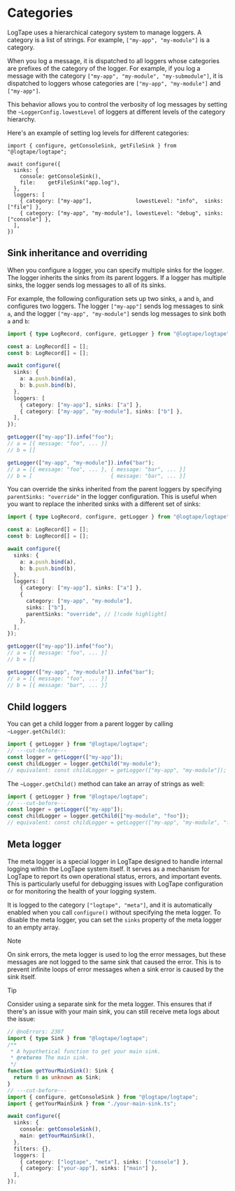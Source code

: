 Categories
==========

LogTape uses a hierarchical category system to manage loggers.  A category is
a list of strings.  For example, `["my-app", "my-module"]` is a category.

When you log a message, it is dispatched to all loggers whose categories are
prefixes of the category of the logger.  For example, if you log a message
with the category `["my-app", "my-module", "my-submodule"]`, it is dispatched
to loggers whose categories are `["my-app", "my-module"]` and `["my-app"]`.

This behavior allows you to control the verbosity of log messages by setting
the `~LoggerConfig.lowestLevel` of loggers at different levels of the category
hierarchy.

Here's an example of setting log levels for different categories:

~~~~ typescript{9-10} twoslash
import { configure, getConsoleSink, getFileSink } from "@logtape/logtape";

await configure({
  sinks: {
    console: getConsoleSink(),
    file:    getFileSink("app.log"),
  },
  loggers: [
    { category: ["my-app"],              lowestLevel: "info",  sinks: ["file"] },
    { category: ["my-app", "my-module"], lowestLevel: "debug", sinks: ["console"] },
  ],
})
~~~~


Sink inheritance and overriding
-------------------------------

When you configure a logger, you can specify multiple sinks for the logger.
The logger inherits the sinks from its parent loggers.  If a logger has multiple
sinks, the logger sends log messages to all of its sinks.

For example, the following configuration sets up two sinks, `a` and `b`, and
configures two loggers.  The logger `["my-app"]` sends log messages to sink `a`,
and the logger `["my-app", "my-module"]` sends log messages to sink both `a` and
`b`:

~~~~ typescript twoslash
import { type LogRecord, configure, getLogger } from "@logtape/logtape";

const a: LogRecord[] = [];
const b: LogRecord[] = [];

await configure({
  sinks: {
    a: a.push.bind(a),
    b: b.push.bind(b),
  },
  loggers: [
    { category: ["my-app"], sinks: ["a"] },
    { category: ["my-app", "my-module"], sinks: ["b"] },
  ],
});

getLogger(["my-app"]).info("foo");
// a = [{ message: "foo", ... }]
// b = []

getLogger(["my-app", "my-module"]).info("bar");
// a = [{ message: "foo", ... }, { message: "bar", ... }]
// b = [                         { message: "bar", ... }]
~~~~


You can override the sinks inherited from the parent loggers by specifying
`parentSinks: "override"` in the logger configuration.  This is useful when you
want to replace the inherited sinks with a different set of sinks:

~~~~ typescript twoslash
import { type LogRecord, configure, getLogger } from "@logtape/logtape";

const a: LogRecord[] = [];
const b: LogRecord[] = [];

await configure({
  sinks: {
    a: a.push.bind(a),
    b: b.push.bind(b),
  },
  loggers: [
    { category: ["my-app"], sinks: ["a"] },
    {
      category: ["my-app", "my-module"],
      sinks: ["b"],
      parentSinks: "override", // [!code highlight]
    },
  ],
});

getLogger(["my-app"]).info("foo");
// a = [{ message: "foo", ... }]
// b = []

getLogger(["my-app", "my-module"]).info("bar");
// a = [{ message: "foo", ... }]
// b = [{ message: "bar", ... }]
~~~~


Child loggers
-------------

You can get a child logger from a parent logger by calling `~Logger.getChild()`:

~~~~ typescript twoslash
import { getLogger } from "@logtape/logtape";
// ---cut-before---
const logger = getLogger(["my-app"]);
const childLogger = logger.getChild("my-module");
// equivalent: const childLogger = getLogger(["my-app", "my-module"]);
~~~~

The `~Logger.getChild()` method can take an array of strings as well:

~~~~ typescript twoslash
import { getLogger } from "@logtape/logtape";
// ---cut-before---
const logger = getLogger(["my-app"]);
const childLogger = logger.getChild(["my-module", "foo"]);
// equivalent: const childLogger = getLogger(["my-app", "my-module", "foo"]);
~~~~


Meta logger
-----------

The meta logger is a special logger in LogTape designed to handle internal
logging within the LogTape system itself.  It serves as a mechanism for LogTape
to report its own operational status, errors, and important events.  This is
particularly useful for debugging issues with LogTape configuration or for
monitoring the health of your logging system.

It is logged to the category `["logtape", "meta"]`, and it is automatically
enabled when you call `configure()` without specifying the meta logger.
To disable the meta logger, you can set the `sinks` property of the meta logger
to an empty array.

> [!NOTE]
> On sink errors, the meta logger is used to log the error messages, but these
> messages are not logged to the same sink that caused the error.  This is to
> prevent infinite loops of error messages when a sink error is caused by the
> sink itself.

> [!TIP]
> Consider using a separate sink for the meta logger.  This ensures that
> if there's an issue with your main sink, you can still receive meta logs about
> the issue:
>
> ~~~~ typescript twoslash
> // @noErrors: 2307
> import { type Sink } from "@logtape/logtape";
> /**
>  * A hypothetical function to get your main sink.
>  * @returns The main sink.
>  */
> function getYourMainSink(): Sink {
>   return 0 as unknown as Sink;
> }
> // ---cut-before---
> import { configure, getConsoleSink } from "@logtape/logtape";
> import { getYourMainSink } from "./your-main-sink.ts";
>
> await configure({
>   sinks: {
>     console: getConsoleSink(),
>     main: getYourMainSink(),
>   },
>   filters: {},
>   loggers: [
>     { category: ["logtape", "meta"], sinks: ["console"] },
>     { category: ["your-app"], sinks: ["main"] },
>   ],
> });
